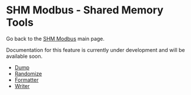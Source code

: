 # SHM Modbus - Shared Memory Tools

Go back to the [SHM Modbus](../index.md) main page.

Documentation for this feature is currently under development and will be available soon.

- [Dump](dump_shm/index.md)
- [Randomize](shared_mem_random/index.md)
- [Formatter](shm_format/index.md)
- [Writer](write_shm/index.md)
